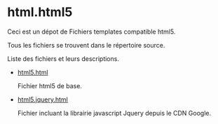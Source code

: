 # html.html5

Ceci est un dépot de Fichiers templates compatible html5.

Tous les fichiers se trouvent dans le répertoire source.

Liste  des fichiers et leurs descriptions.

* [html5.html](src/html5.html "")

    Fichier html5 de base.

* [html5.jquery.html](src/html5.jquery.html)

    Fichier incluant la librairie javascript Jquery depuis le CDN Google.
